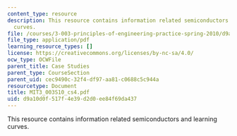 ```yaml
---
content_type: resource
description: This resource contains information related semiconductors and learning
  curves.
file: /courses/3-003-principles-of-engineering-practice-spring-2010/d9a10d0f517f4e39d2d0ee84f69da437_MIT3_003S10_cs4.pdf
file_type: application/pdf
learning_resource_types: []
license: https://creativecommons.org/licenses/by-nc-sa/4.0/
ocw_type: OCWFile
parent_title: Case Studies
parent_type: CourseSection
parent_uid: cec9490c-32f4-df97-aa81-c0688c5c944a
resourcetype: Document
title: MIT3_003S10_cs4.pdf
uid: d9a10d0f-517f-4e39-d2d0-ee84f69da437
---
```

This resource contains information related semiconductors and learning curves.